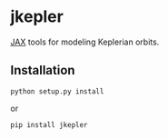# jkepler

[JAX](https://jax.readthedocs.io/en/latest/index.html) tools for modeling Keplerian orbits.



## Installation

``python setup.py install``

or 

``pip install jkepler``
